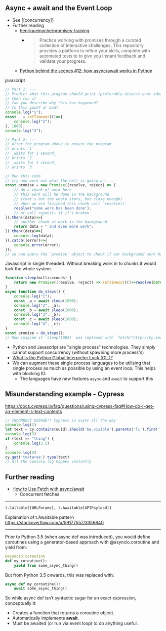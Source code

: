 Async + await and the Event Loop
--------------------------------

* See [[concurrency]]
* Further reading
    * [henriqueinonhe/promises-training](https://github.com/henriqueinonhe/promises-training/)
        * > Practice working with promises through a curated collection of interactive challenges. This repository provides a platform to refine your skills, complete with automated tests to to give you instant feedback and validate your progress.
    * [Python behind the scenes #12: how async/await works in Python](https://tenthousandmeters.com/blog/python-behind-the-scenes-12-how-asyncawait-works-in-python/)

javascript
```javascript
// Part 1: ---
// Predict what this program should print (preferably discuss your idea with another person)
// then run it
// Can you describe why this has happened?
// Is this good? or bad?
console.log("1");
const _ = setTimeout(()=>{
    console.log("2");
}, 1000);
console.log("3");

// Part 2: ---
// Alter the program above to ensure the program
// prints `1`
// _waits for 1 second_
// prints `2`
// _waits for 1 second_
// prints `3`
```

```javascript
// Run this code
// try and work out what the hell is going on ...
const promise = new Promise((resolve, reject) => {
    // do a chunk of work here
    // this work will be done in the background
    // (that's not the whole story, but close enough)
    // when we are finished this chunk call `resolve()`
    resolve("some work has been done");
    // or call reject() if it's broken
}).then((data)=>{
    // another chunk of work in the background
    return data + " and even more work";
}).then((data)=>{
    console.log(data);
}).catch((error)=>{
    console.error(error);
});
// we can query the `promise` object to check if our background work has finished
```

Javascript in single threaded. Without breaking work in to chunks it would lock the whole system.

```javascript
function sleep(milliseconds) {
    return new Promise((resolve, reject) => setTimeout(()=>resolve(Date.now()), milliseconds));
}
async function do_steps() {
    console.log("1");
    const _a = await sleep(1000);
    console.log("2", _a);
    const _b = await sleep(1000);
    console.log("3", _b);
    const _c = await sleep(1000);
    console.log("4", _c);
}
const promise = do_steps();
// Now imagine if `sleep(1000)` was replaced with `fetch("http://my.service.com/api/v1/do_stuff?name=me")`
```

* Python and Javascript are "single process" technologies. They simply cannot support concurrency (without spawning more process's)
* [What Is the Python Global Interpreter Lock (GIL)?](https://realpython.com/python-gil/)
* We can augment these single process languages to be utilising that single process as much as possible by using an event loop. This helps with blocking IO.
    * The languages have new features `async` and `await` to support this



Misunderstanding example - Cypress
----------------------------------
https://docs.cypress.io/faq/questions/using-cypress-faq#How-do-I-get-an-element-s-text-contents

```javascript
// INCORRECT USEAGE!! Cypress is async all the way
console.log(1)
let text = cy.contains(uuid).should('be.visible').parents('li').find('[data-field="id"]').invoke('text')
console.log(2)
if (text == "thing") {
    console.log(3.5)
}
console.log(3)
cy.get('textarea').type(text)
// All the console.log happen instantly
```

Further reading
---------------

* [How to Use Fetch with async/await](https://dmitripavlutin.com/javascript-fetch-async-await/)
    * Concurrent fetches


---


```python
t.Callable[[URLParams], t.Awaitable[APIPayload]]
```
Explanation of t.Awaitable pattern https://stackoverflow.com/a/59177557/3356840


---


Prior to Python 3.5 (when async def was introduced), you would define coroutines using a generator-based approach with @asyncio.coroutine and yield from:
```python
@asyncio.coroutine
def my_coroutine():
    yield from some_async_thing()
```
But from Python 3.5 onwards, this was replaced with:
```python
async def my_coroutine():
    await some_async_thing()
```
So while async def isn’t syntactic sugar for an exact expression, conceptually it:
* Creates a function that returns a coroutine object.
* Automatically implements __await__.
* Must be awaited (or run via event loop) to do anything useful.